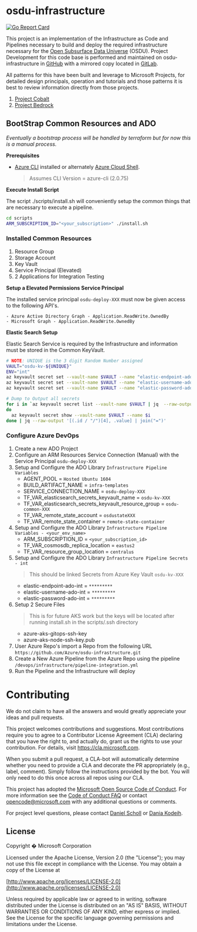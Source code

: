 # osdu-infrastructure

[![Go Report Card](https://goreportcard.com/badge/github.com/azure/osdu-infrastructure)](https://goreportcard.com/report/github.com/azure/osdu-infrastructure)

This project is an implementation of the Infrastructure as Code and Pipelines necessary to build and deploy the required infrastructure necessary for the [Open Subsurface Data Universe](https://community.opengroup.org/osdu) (OSDU).  Project Development for this code base is performed and maintained on osdu-infrastructure in [GitHub](http://github.com/azure/osdu-infrastructure) with a mirrored copy located in [GitLab](https://community.opengroup.org/osdu/platform/deployment-and-operations/infrastructure-templates).

All patterns for this have been built and leverage to Microsoft Projects, for detailed design principals, operation and tutorials and those patterns it is best to review information directly from those projects.

1. [Project Cobalt](https://github.com/microsoft/cobalt)
2. [Project Bedrock](https://github.com/microsoft/bedrock)

## BootStrap Common Resources and ADO

_Eventually a bootstrap process will be handled by terraform but for now this is a manual process._

__Prerequisites__

* [Azure CLI](https://docs.microsoft.com/en-us/cli/azure/install-azure-cli?view=azure-cli-latest) installed or alternately [Azure Cloud Shell](https://shell.azure.com/).

  >Assumes CLI Version = azure-cli (2.0.75)

__Execute Install Script__

The script ./scripts/install.sh will conveniently setup the common things that are necessary to execute a pipeline.

```bash
cd scripts
ARM_SUBSCRIPTION_ID="<your_subscription>" ./install.sh
```

### Installed Common Resources

1. Resource Group
2. Storage Account
3. Key Vault
4. Service Principal (Elevated)
5. 2 Applications for Integration Testing

__Setup a Elevated Permissions Service Principal__

The installed service principal `osdu-deploy-XXX` must now be given access to the following API's.

    - Azure Active Directory Graph - Application.ReadWrite.OwnedBy
    - Microsoft Graph - Application.ReadWrite.OwnedBy

__Elastic Search Setup__

Elastic Search Service is required by the Infrastructure and information must be stored in the Common KeyVault.

```bash
# NOTE: UNIQUE is the 3 digit Random Number assigned
VAULT="osdu-kv-${UNIQUE}"
ENV="int"
az keyvault secret set --vault-name $VAULT --name "elastic-endpoint-ado-${ENV}" --value <ed_endpoint>
az keyvault secret set --vault-name $VAULT --name "elastic-username-ado-${ENV}" --value <es_username>
az keyvault secret set --vault-name $VAULT --name "elastic-password-ado-${ENV}" --value <es_password>

# Dump to Output all secrets
for i in `az keyvault secret list --vault-name $VAULT | jq  --raw-output '.[]|(.id / "/")[4]'`
do 
  az keyvault secret show --vault-name $VAULT --name $i 
done | jq --raw-output '[(.id / "/")[4], .value] | join("=")'
```

### Configure Azure DevOps

1. Create a new ADO Project
2. Configure an ARM Resources Service Connection (Manual) with the Service Principal `osdu-deploy-XXX`
3. Setup and Configure the ADO Library `Infrastructure Pipeline Variables`
    - AGENT_POOL = `Hosted Ubuntu 1604`
    - BUILD_ARTIFACT_NAME = `infra-templates`
    - SERVICE_CONNECTION_NAME = `osdu-deploy-XXX`
    - TF_VAR_elasticsearch_secrets_keyvault_name = `osdu-kv-XXX`
    - TF_VAR_elasticsearch_secrets_keyvault_resource_group = `osdu-common-XXX`
    - TF_VAR_remote_state_account = `osdustateXXX`
    - TF_VAR_remote_state_container = `remote-state-container`
4. Setup and Configure the ADO Library `Infrastructure Pipeline Variables - <your_env_name>`
    - ARM_SUBSCRIPTION_ID = `<your_subscription_id>`
    - TF_VAR_cosmosdb_replica_location = `eastus2`
    - TF_VAR_resource_group_location = `centralus`
5. Setup and Configure the ADO Library `Infrastructure Pipeline Secrets - int`
    > This should be linked Secrets from Azure Key Vault `osdu-kv-XXX`
    - elastic-endpoint-ado-int = `*********`
    - elastic-username-ado-int = `*********`
    - elastic-password-ado-int = `*********`
6. Setup 2 Secure Files
    > This is for future AKS work but the keys will be located after running install.sh in the scripts/.ssh directory
    - azure-aks-gitops-ssh-key
    - azure-aks-node-ssh-key.pub
6. User Azure Repo's import a Repo from the following URL `https://github.com/Azure/osdu-infrastructure.git`
7. Create a New Azure Pipeline from the Azure Repo using the pipeline `/devops/infrastructure/pipeline-integration.yml`
8. Run the Pipeline and the Infrastructure will deploy


# Contributing

We do not claim to have all the answers and would greatly appreciate your ideas and pull requests.

This project welcomes contributions and suggestions. Most contributions require you to agree to a
Contributor License Agreement (CLA) declaring that you have the right to, and actually do, grant us
the rights to use your contribution. For details, visit https://cla.microsoft.com.

When you submit a pull request, a CLA-bot will automatically determine whether you need to provide
a CLA and decorate the PR appropriately (e.g., label, comment). Simply follow the instructions
provided by the bot. You will only need to do this once across all repos using our CLA.

This project has adopted the [Microsoft Open Source Code of Conduct](https://opensource.microsoft.com/codeofconduct/).
For more information see the [Code of Conduct FAQ](https://opensource.microsoft.com/codeofconduct/faq/) or
contact [opencode@microsoft.com](mailto:opencode@microsoft.com) with any additional questions or comments.

For project level questions, please contact [Daniel Scholl](mailto:Daniel.Scholl@microsoft.com) or [Dania Kodeih](mailto:Dania.Kodeih@microsoft.com).


## License
Copyright � Microsoft Corporation

Licensed under the Apache License, Version 2.0 (the "License");
you may not use this file except in compliance with the License.
You may obtain a copy of the License at 

[http://www.apache.org/licenses/LICENSE-2.0](http://www.apache.org/licenses/LICENSE-2.0)

Unless required by applicable law or agreed to in writing, software
distributed under the License is distributed on an "AS IS" BASIS,
WITHOUT WARRANTIES OR CONDITIONS OF ANY KIND, either express or implied.
See the License for the specific language governing permissions and
limitations under the License.